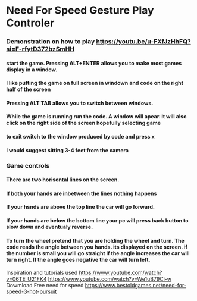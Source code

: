 # Need For Speed Gesture Play Controler

### Demonstration on how to play https://youtu.be/u-FXfJzHhFQ?si=F-rfytD372bzSmHH

#### start the game. Pressing ALT+ENTER allows you to make most games display in a window.
#### I like putting the game on full screen in windown and code on the right half of the screen
#### Pressing ALT TAB allows you to switch between windows. 
#### While the game is running run the code. A window will apear. it will also click on the right side of the screen hopefully selecting game
#### to exit switch to the window produced by code and press x
#### I would suggest sitting 3-4 feet from the camera 

### Game controls
#### There are two horisontal lines on the screen. 
#### If both your hands are inbetween the lines nothing happens
#### If your hsnds are above the top line the car will go forward. 
#### If your hands are below the bottom line your pc will press back button to slow down and eventualy reverse. 
#### To turn the wheel pretend that you are holding the wheel and turn. The code reads the angle between you hands. its displayed on the screen. if the number is small you will go straight if the angle increases the car will turn right. If the angle goes negative the car will turn left. 

Inspiration and tutorials used
https://www.youtube.com/watch?v=06TE_U21FK4
https://www.youtube.com/watch?v=We1uB79Ci-w
Dowmload Free need for speed
https://www.bestoldgames.net/need-for-speed-3-hot-pursuit
